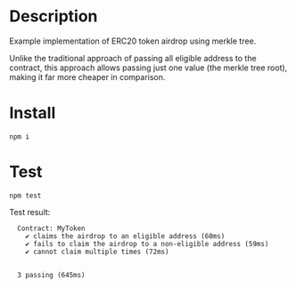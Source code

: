 # Description

Example implementation of ERC20 token airdrop using merkle tree.

Unlike the traditional approach of passing all eligible address to the contract, this approach allows passing just one value (the merkle tree root), making it far more cheaper in comparison.

# Install

```
npm i
```

# Test

```
npm test
```

Test result:

```
  Contract: MyToken
    ✔ claims the airdrop to an eligible address (60ms)
    ✔ fails to claim the airdrop to a non-eligible address (59ms)
    ✔ cannot claim multiple times (72ms)


  3 passing (645ms)
```
